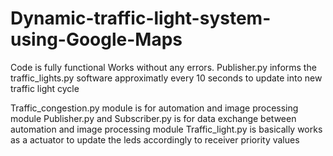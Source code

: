 # Dynamic-traffic-light-system-using-Google-Maps
Code is fully functional 
Works without any errors.
Publisher.py informs the traffic_lights.py software approximatly every 10 seconds to update into new traffic light cycle


Traffic_congestion.py module is for automation and image processing module
Publisher.py and Subscriber.py is for data exchange between automation and image processing module
Traffic_light.py is basically works as a actuator to update the leds accordingly to receiver priority values
